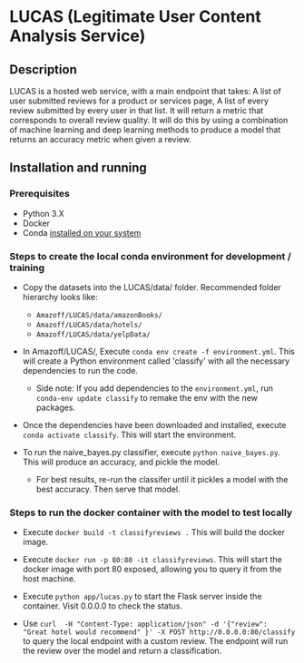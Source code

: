 # LUCAS (Legitimate User Content Analysis Service)

## Description

LUCAS is a hosted web service, with a main endpoint that takes:
A list of user submitted reviews for a product or services page,
A list of every review submitted by every user in that list.
It will return a metric that corresponds to overall review quality.
It will do this by using a combination of machine learning and deep learning methods to produce a model that returns an accuracy metric when given a review.

## Installation and running

### Prerequisites

* Python 3.X
* Docker
* Conda [installed on your system](https://conda.io/docs/user-guide/install/index.html)

### Steps to create the local conda environment for development / training

* Copy the datasets into the LUCAS/data/ folder. Recommended folder hierarchy looks like:
  * `Amazoff/LUCAS/data/amazonBooks/`
  * `Amazoff/LUCAS/data/hotels/`
  * `Amazoff/LUCAS/data/yelpData/`

* In Amazoff/LUCAS/, Execute `conda env create -f environment.yml`. This will create a Python environment called 'classify' with all the necessary dependencies to run the code.

  * Side note: If you add dependencies to the `environment.yml`, run `conda-env update classify` to remake the env with the new packages.

* Once the dependencies have been downloaded and installed, execute `conda activate classify`. This will start the environment.

* To run the naive_bayes.py classifier, execute `python naive_bayes.py`. This will produce an accuracy, and pickle the model.
  * For best results, re-run the classifer until it pickles a model with the best accuracy. Then serve that model.

### Steps to run the docker container with the model to test locally

* Execute `docker build -t classifyreviews .` This will build the docker image.

* Execute `docker run -p 80:80 -it classifyreviews`. This will start the docker image with port 80 exposed, allowing you to query it from the host machine.

* Execute `python app/lucas.py` to start the Flask server inside the container. Visit 0.0.0.0 to check the status.

* Use `curl  -H "Content-Type: application/json" -d '{"review": "Great hotel would recommend" }' -X POST http://0.0.0.0:80/classify` to query the local endpoint with a custom review. The endpoint will run the review over the model and return a classification.
